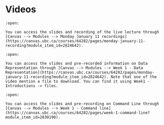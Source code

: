 # Videos

```{dropdown} <h4 class="dropdown-margin"><label><input type="checkbox" id="week01_video1" class="box"> **Course introduction**</input></label></h4>  
:open:

You can access the slides and recording of the live lecture through [Canvas --> Modules --> Monday January 11 recordings](https://canvas.ubc.ca/courses/64282/pages/monday-january-11-recording?module_item_id=2824642).

```

```{dropdown} <h4 class="dropdown-margin"><label><input type="checkbox" id="week01_video2" class="box"> **Data Representation**</input></label></h4>  
:open:

You can access the slides and pre-recorded information on Data Representation through [Canvas --> Modules --> Week 1 - Data Representation](https://canvas.ubc.ca/courses/64282/pages/monday-january-11-recording?module_item_id=2824642). Note that one of the video mention a file to download. You can find it using Week1 - Introductions -> files.

```

```{dropdown} <h4 class="dropdown-margin"><label><input type="checkbox" id="week01_video3" class="box"> **Command line**</input></label></h4>  
:open:

You can access the slides and pre-recording on Command Line through [Canvas --> Modules --> Week 1 - Command line](https://canvas.ubc.ca/courses/64282/pages/week-1-command-line?module_item_id=2830190).

```
